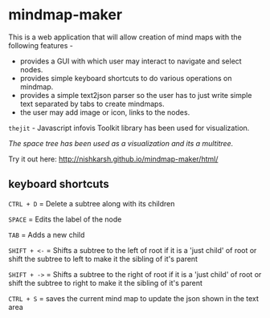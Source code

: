 mindmap-maker
=============

This is a web application that will allow creation of mind maps with the following features -
- provides a GUI with which user may interact to navigate and select nodes.
- provides simple keyboard shortcuts to do various operations on mindmap.
- provides a simple text2json parser so the user has to just write simple text separated by tabs to create mindmaps.
- the user may add image or icon, links to the nodes.

`thejit` - Javascript infovis Toolkit library has been used for visualization.


*The space tree has been used as a visualization and its a multitree.*

Try it out here: http://nishkarsh.github.io/mindmap-maker/html/

keyboard shortcuts
--------------------
`CTRL + D` = Delete a subtree along with its children

`SPACE` = Edits the label of the node

`TAB` = Adds a new child

`SHIFT + <-` = Shifts a subtree to the left of root if it is a 'just child' of root or shift the subtree to left to make it the sibling of it's parent 

`SHIFT + ->` = Shifts a subtree to the right of root if it is a 'just child' of root or shift the subtree to right to make it the sibling of it's parent 

`CTRL + S` = saves the current mind map to update the json shown in the text area

